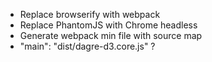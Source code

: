 - Replace browserify with webpack
- Replace PhantomJS with Chrome headless
- Generate webpack min file with source map
- "main": "dist/dagre-d3.core.js" ?
